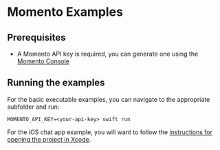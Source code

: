 # Momento Examples

## Prerequisites

- A Momento API key is required, you can generate one using the [Momento Console](https://console.gomomento.com/api-keys)

## Running the examples

For the basic executable examples, you can navigate to the appropriate subfolder and run:

```
MOMENTO_API_KEY=<your-api-key> swift run
```

For the iOS chat app example, you will want to follow the [instructions for opening the project in Xcode](./demo-chat-app/README.md).
